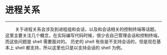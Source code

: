 # 进程关系
***

&emsp;&emsp;
关于进程关系会涉及到进程组和会话，以及和会话相关的控制终端等话题。
这里主要关注几个概念，在实际编写代码时候，很少去自己管理会话和控制终端，而这些问题是 shell 需要面对的。
历史的 shell 有些是不支持会话的，但是现在基本上 shell 都支持，所以这里也只是以支持会话的 shell 为例。